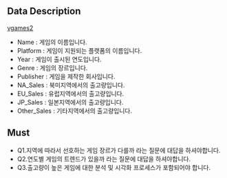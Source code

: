 ## Data Description
[vgames2](https://ds-lecture-data.s3.ap-northeast-2.amazonaws.com/datasets/vgames2.csv)
- Name : 게임의 이름입니다.
- Platform : 게임이 지원되는 플랫폼의 이름입니다.
- Year : 게임이 출시된 연도입니다.
- Genre : 게임의 장르입니다.
- Publisher : 게임을 제작한 회사입니다.
- NA_Sales : 북미지역에서의 출고량입니다.
- EU_Sales : 유럽지역에서의 출고량입니다.
- JP_Sales : 일본지역에서의 출고량입니다.
- Other_Sales : 기타지역에서의 출고량입니다.

## Must
- Q1.지역에 따라서 선호하는 게임 장르가 다를까 라는 질문에 대답을 하셔야합니다.
- Q2.연도별 게임의 트렌드가 있을까 라는 질문에 대답을 하셔야합니다.
- Q3.출고량이 높은 게임에 대한 분석 및 시각화 프로세스가 포함되어야 합니다.
